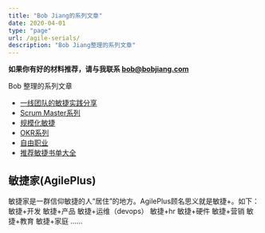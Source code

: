 ```yaml
---
title: "Bob Jiang的系列文章"
date: 2020-04-01
type: "page"
url: /agile-serials/
description: "Bob Jiang整理的系列文章"
---
```


**如果你有好的材料推荐，请与我联系 bob@bobjiang.com**

Bob 整理的系列文章  

- [一线团队的敏捷实践分享](/agile.html)
- [Scrum Master系列](/scrummaster/)
- [规模化敏捷](/scaling-agile/)
- [OKR系列](/okr/)
- [自由职业](/freelancer/)
- [推荐敏捷书单大全](/recommend-book-list-agile/)


## 敏捷家(AgilePlus)

敏捷家是一群信仰敏捷的人“居住”的地方。AgilePlus顾名思义就是敏捷+。如下： 敏捷+开发 敏捷+产品 敏捷+运维（devops） 敏捷+hr 敏捷+硬件 敏捷+营销 敏捷+教育 敏捷+家庭 ……